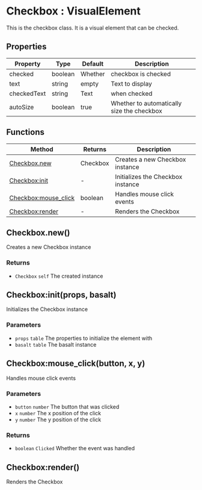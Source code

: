 # Checkbox : VisualElement
This is the checkbox class. It is a visual element that can be checked.

## Properties

|Property|Type|Default|Description|
|---|---|---|---|
|checked|boolean|Whether|checkbox is checked
|text|string|empty|Text to display
|checkedText|string|Text|when checked
|autoSize|boolean|true|Whether to automatically size the checkbox

## Functions

|Method|Returns|Description|
|---|---|---|
|[Checkbox.new](#Checkbox.new)|Checkbox|Creates a new Checkbox instance
|[Checkbox:init](#Checkbox:init)|-|Initializes the Checkbox instance
|[Checkbox:mouse_click](#Checkbox:mouse_click)|boolean|Handles mouse click events
|[Checkbox:render](#Checkbox:render)|-|Renders the Checkbox

## Checkbox.new()
Creates a new Checkbox instance

### Returns
* `Checkbox` `self` The created instance

## Checkbox:init(props, basalt)
Initializes the Checkbox instance

### Parameters
* `props` `table` The properties to initialize the element with
* `basalt` `table` The basalt instance

## Checkbox:mouse_click(button, x, y)
Handles mouse click events

### Parameters
* `button` `number` The button that was clicked
* `x` `number` The x position of the click
* `y` `number` The y position of the click

### Returns
* `boolean` `Clicked` Whether the event was handled

## Checkbox:render()
Renders the Checkbox


